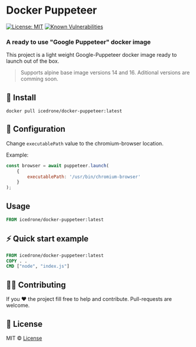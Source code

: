 # Docker Puppeteer
[![License: MIT](https://img.shields.io/badge/License-MIT-yellow.svg)](LICENSE)
[![Known Vulnerabilities](https://snyk.io/test/github/icedrone/docker-puppeteer/badge.svg)](https://snyk.io/test/github/icedrone/docker-puppeteer)

### A ready to use "Google Puppeteer" docker image
This project is a light weight Google-Puppeteer docker image ready to launch out of the box.
> Supports alpine base image versions 14 and 16.
> Aditional versions are comming soon.

## 🚀 Install
```shell
docker pull icedrone/docker-puppeteer:latest
```

## 🛑 Configuration
Change `executablePath` value to the chromium-browser location.

Example:
```js
const browser = await puppeteer.launch(
    {
        executablePath: '/usr/bin/chromium-browser'
    }
);
```

## Usage
```dockerfile
FROM icedrone/docker-puppeteer:latest
```

## ⚡️ Quick start example
```dockerfile
FROM icedrone/docker-puppeteer:latest
COPY . .
CMD ["node", "index.js"]
```
## 👨‍💻 Contributing
If you ❤️ the project fill free to help and contribute.
Pull-requests are welcome. 

## 💫 License
MIT © [License](LICENSE)

